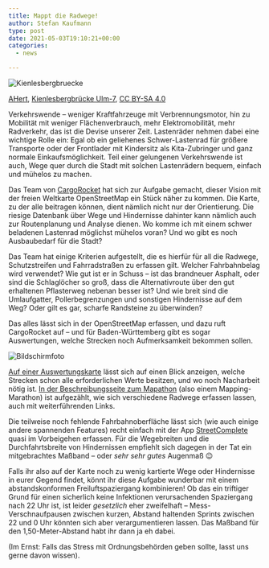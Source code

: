 ```yaml
---
title: Mappt die Radwege!
author: Stefan Kaufmann
type: post
date: 2021-05-03T19:10:21+00:00
categories:
  - news

---
```

![Kienlesbergbruecke](/wp-content/uploads/2021/05/800px-Kienlesbergbruecke_Ulm-7.jpg)

<a href="https://commons.wikimedia.org/wiki/User:AHert" target="_blank" rel="noopener">AHert</a>, <a href="https://commons.wikimedia.org/wiki/File:Kienlesbergbrücke_Ulm-7.jpg" target="_blank" rel="noopener">Kienlesbergbrücke Ulm-7</a>, <a href="https://creativecommons.org/licenses/by-sa/4.0/legalcode" target="_blank" rel="license noopener">CC BY-SA 4.0</a>

Verkehrswende – weniger Kraftfahrzeuge mit Verbrennungsmotor, hin zu Mobilität mit weniger Flächenverbrauch, mehr Elektromobilität, mehr Radverkehr, das ist die Devise unserer Zeit. Lastenräder nehmen dabei eine wichtige Rolle ein: Egal ob ein geliehenes Schwer-Lastenrad für größere Transporte oder der Frontlader mit Kindersitz als Kita-Zubringer und ganz normale Einkaufsmöglichkeit. Teil einer gelungenen Verkehrswende ist auch, Wege quer durch die Stadt mit solchen Lastenrädern bequem, einfach und mühelos zu machen.

Das Team von [CargoRocket][2] hat sich zur Aufgabe gemacht, dieser Vision mit der freien Weltkarte OpenStreetMap ein Stück näher zu kommen. Die Karte, zu der alle beitragen können, dient nämlich nicht nur der Orientierung. Die riesige Datenbank über Wege und Hindernisse dahinter kann nämlich auch zur Routenplanung und Analyse dienen. Wo komme ich mit einem schwer beladenen Lastenrad möglichst mühelos voran? Und wo gibt es noch Ausbaubedarf für die Stadt?

Das Team hat einige Kriterien aufgestellt, die es hierfür für all die Radwege, Schutzstreifen und Fahrradstraßen zu erfassen gilt. Welcher Fahrbahnbelag wird verwendet? Wie gut ist er in Schuss – ist das brandneuer Asphalt, oder sind die Schlaglöcher so groß, dass die Alternativroute über den gut erhaltenen Pflasterweg nebenan besser ist? Und wie breit sind die Umlaufgatter, Pollerbegrenzungen und sonstigen Hindernisse auf dem Weg? Oder gilt es gar, scharfe Randsteine zu überwinden?

Das alles lässt sich in der OpenStreetMap erfassen, und dazu ruft CargoRocket auf – und für Baden-Württemberg gibt es sogar Auswertungen, welche Strecken noch Aufmerksamkeit bekommen sollen.

![Bildschirmfoto](/wp-content/uploads/2021/05/Bildschirmfoto-von-2021-05-03-21-02-22-1024x596.png)

[Auf einer Auswertungskarte][4] lässt sich auf einen Blick anzeigen, welche Strecken schon alle erforderlichen Werte besitzen, und wo noch Nacharbeit nötig ist. [In der Beschreibungsseite zum Mapathon][5] (also einem Mapping-Marathon) ist aufgezählt, wie sich verschiedene Radwege erfassen lassen, auch mit weiterführenden Links.

Die teilweise noch fehlende Fahrbahnoberfläche lässt sich (wie auch einige andere spannenden Features) recht einfach mit der App [StreetComplete][6] quasi im Vorbeigehen erfassen. Für die Wegebreiten und die Durchfahrtsbreite von Hindernissen empfiehlt sich dagegen in der Tat ein mitgebrachtes Maßband – oder _sehr sehr gutes_ Augenmaß 😉

Falls ihr also auf der Karte noch zu wenig kartierte Wege oder Hindernisse in eurer Gegend findet, könnt ihr diese Aufgabe wunderbar mit einem abstandskonformen Freiluftspaziergang kombinieren! Ob das ein triftiger Grund für einen sicherlich keine Infektionen verursachenden Spaziergang nach 22 Uhr ist, ist leider _gesetzlich_ eher zweifelhaft – Mess-Verschnaufpausen zwischen kurzen, Abstand haltenden Sprints zwischen 22 und 0 Uhr könnten sich aber verargumentieren lassen. Das Maßband für den 1,50-Meter-Abstand habt ihr dann ja eh dabei.

(Im Ernst: Falls das Stress mit Ordnungsbehörden geben sollte, lasst uns gerne davon wissen).

 [2]: https://cargorocket.de
 [4]: https://api.cargorocket.de/dr/docs/datenrennen_maps/Ulm_map.html
 [5]: https://cargorocket.de/2021/04/17/mapping-tutorial.html
 [6]: https://wiki.openstreetmap.org/wiki/StreetComplete